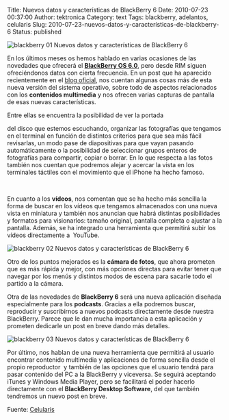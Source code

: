 Title: Nuevos datos y características de BlackBerry 6
Date: 2010-07-23 00:37:00
Author: tektronica
Category: text
Tags: blackberry, adelantos, celularis
Slug: 2010-07-23-nuevos-datos-y-características-de-blackberry-6
Status: published

![blackberry 01 Nuevos datos y características de BlackBerry
6](http://www.celularis.com/wp-content/uploads/2010/07/blackberry-01.jpg "Nuevos datos y características de BlackBerry 6")



</p>

En los últimos meses os hemos hablado en varias ocasiones de las
novedades que ofrecerá el [**BlackBerry OS
6.0**](http://www.celularis.com/blackberry/imagenes-detalles-blackberry-os-6-0.php "BlackBerry 6"),
pero desde RIM siguen ofreciéndonos datos con cierta frecuencia. En un
post que ha aparecido recientemente en el [blog
oficial](http://blogs.blackberry.com/2010/07/blackberry-6-multimedia-experience/ "BlackBerry"),
nos cuentan algunas cosas más de esta nueva versión del sistema
operativo, sobre todo de aspectos relacionados con los **contenidos
multimedia** y nos ofrecen varias capturas de pantalla de esas nuevas
características.



</p>

<!-- more -->Entre ellas se encuentra la posibilidad de ver la portada
del disco que estemos escuchando, organizar las fotografías que tengamos
en el terminal en función de distintos criterios para que sea más fácil
revisarlas, un modo pase de diapositivas para que vayan pasando
automáticamente o la posibilidad de seleccionar grupos enteros de
fotografías para compartir, copiar o borrar. En lo que respecta a las
fotos también nos cuentan que podremos alejar y acercar la vista en los
terminales táctiles con el movimiento que el iPhone ha hecho famoso.



</p>

<span id="more-54822"> </span>



</p>

En cuanto a los **vídeos**, nos comentan que se ha hecho más sencilla la
forma de buscar en los vídeos que tengamos almacenados con una nueva
vista en miniatura y también nos anuncian que habrá distintas
posibilidades y formatos para visionarlos: tamaño original, pantalla
completa o ajustar a la pantalla. Además, se ha integrado una
herramienta que permitirá subir los vídeos directamente a  YouTube.



</p>

![blackberry 02 Nuevos datos y características de BlackBerry
6](http://www.celularis.com/wp-content/uploads/2010/07/blackberry-02.jpg "Nuevos datos y características de BlackBerry 6")



</p>

Otro de los puntos mejorados es la **cámara de fotos**, que ahora
prometen que es más rápida y mejor, con más opciones directas para
evitar tener que navegar por los menús y distintos modos de escena para
sacarle todo el partido a la cámara.



</p>

Otra de las novedades de **BlackBerry 6** será una nueva aplicación
diseñada especialmente para los **podcasts**. Gracias a ella podremos
buscar, reproducir y suscribirnos a nuevos podcasts directamente desde
nuestra BlackBerry. Parece que le dan mucha importancia a esta
aplicación y prometen dedicarle un post en breve dando más detalles.



</p>

![blackberry 03 Nuevos datos y características de BlackBerry
6](http://www.celularis.com/wp-content/uploads/2010/07/blackberry-03.jpg "Nuevos datos y características de BlackBerry 6")



</p>

Por último, nos hablan de una nueva herramienta que permitirá al usuario
encontrar contenido multimedia y aplicaciones de forma sencilla desde el
propio reproductor  y también de las opciones que el usuario tendrá para
pasar contenido del PC a la BlackBerry y viceversa. Se seguirá aceptando
iTunes y Windows Media Player, pero se facilitará el poder hacerlo
directamente con el **BlackBerry Desktop Software**, del que también
tendremos un nuevo post en breve.



</p>

Fuente:
[Celularis](http://www.celularis.com/blackberry/nuevos-datos-y-caracteristicas-de-blackberry-6.php?utm_source=feedburner&utm_medium=feed&utm_campaign=Feed%3A+Celularis+%28Celularis%29&utm_content=Google+Reader)

</p>


